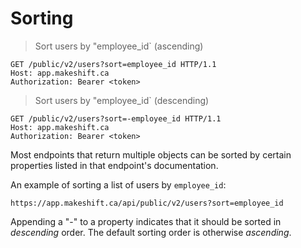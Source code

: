 # Sorting

> Sort users by "employee_id` (ascending)

```http
GET /public/v2/users?sort=employee_id HTTP/1.1
Host: app.makeshift.ca
Authorization: Bearer <token>
```

> Sort users by "employee_id` (descending)

```http
GET /public/v2/users?sort=-employee_id HTTP/1.1
Host: app.makeshift.ca
Authorization: Bearer <token>
```

Most endpoints that return multiple objects can be sorted by certain properties listed in that endpoint's documentation.

An example of sorting a list of users by `employee_id`:

`https://app.makeshift.ca/api/public/v2/users?sort=employee_id`

Appending a "-" to a property indicates that it should be sorted in _descending_ order. The default sorting order is otherwise _ascending_.
